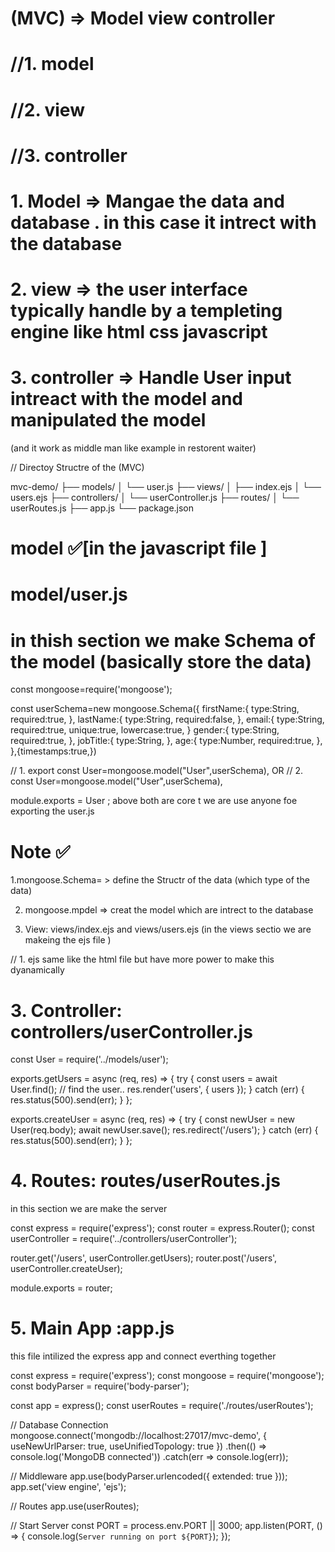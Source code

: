# (MVC) => Model view controller 
# //1. model 
# //2. view
# //3. controller



# 1. Model => Mangae the data and database . in this case it intrect with the database
# 2. view => the user interface typically handle by a templeting engine like html css javascript 
# 3. controller => Handle User input intreact with the model  and manipulated the model 
(and it work as middle man like example in restorent waiter)

// Directoy Structre of the (MVC)


mvc-demo/
├── models/
│   └── user.js
├── views/
│   ├── index.ejs
│   └── users.ejs
├── controllers/
│   └── userController.js
├── routes/
│   └── userRoutes.js
├── app.js
└── package.json




# model ✅[in the javascript file ]
# model/user.js  
# in thish section we make Schema of the model (basically store the data)

const mongoose=require('mongoose');

const userSchema=new mongoose.Schema({
    firstName:{
        type:String,
        required:true,
    },
    lastName:{
        type:String,
        required:false,
    },
    email:{
        type:String,
        required:true,
        unique:true,
        lowercase:true,
    }
    gender:{
        type:String,
        required:true,
    },
    jobTitle:{
        type:String,
    },
    age:{
        type:Number,
        required:true,
    },
},{timestamps:true,})




// 1.  export const User=mongoose.model("User",userSchema),
               OR
//  2. const User=mongoose.model("User",userSchema),

   module.exports = User ;
   above both are core t we are use anyone  foe exporting the user.js      


 
# Note ✅ 
1.mongoose.Schema= > define the Structr of the data (which type of the data)

2. mongoose.mpdel => creat the model which are intrect to the database


2. View: views/index.ejs and views/users.ejs
(in the views sectio we are makeing the ejs file )



// 1. ejs same like the html file but have more power to make this dyanamically




# 3. Controller: controllers/userController.js
const User = require('../models/user');

exports.getUsers = async (req, res) => {
    try {
        const users = await User.find(); // find the user..
        res.render('users', { users });
    } catch (err) {
        res.status(500).send(err);
    }
};

exports.createUser = async (req, res) => {
    try {
        const newUser = new User(req.body);
        await newUser.save();
        res.redirect('/users');
    } catch (err) {
        res.status(500).send(err);
    }
};


# 4. Routes: routes/userRoutes.js


in this section we are make the server 

const express = require('express');
const router = express.Router();
const userController = require('../controllers/userController');

router.get('/users', userController.getUsers);
router.post('/users', userController.createUser);

module.exports = router;


# 5. Main App :app.js
 this file intilized the express app and connect everthing together



 const express = require('express');
const mongoose = require('mongoose');
const bodyParser = require('body-parser');

const app = express();
const userRoutes = require('./routes/userRoutes');

// Database Connection
mongoose.connect('mongodb://localhost:27017/mvc-demo', { useNewUrlParser: true, useUnifiedTopology: true })
    .then(() => console.log('MongoDB connected'))
    .catch(err => console.log(err));

// Middleware
app.use(bodyParser.urlencoded({ extended: true }));
app.set('view engine', 'ejs');

// Routes
app.use(userRoutes);

// Start Server
const PORT = process.env.PORT || 3000;
app.listen(PORT, () => {
    console.log(`Server running on port ${PORT}`);
});
